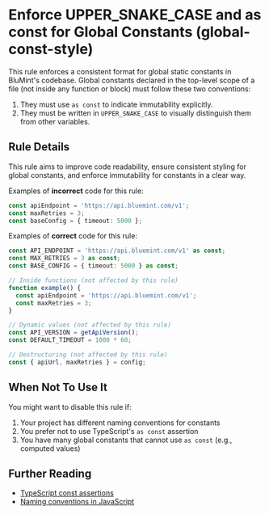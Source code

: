 # Enforce UPPER_SNAKE_CASE and as const for Global Constants (global-const-style)

This rule enforces a consistent format for global static constants in BluMint's codebase. Global constants declared in the top-level scope of a file (not inside any function or block) must follow these two conventions:

1. They must use `as const` to indicate immutability explicitly.
2. They must be written in `UPPER_SNAKE_CASE` to visually distinguish them from other variables.

## Rule Details

This rule aims to improve code readability, ensure consistent styling for global constants, and enforce immutability for constants in a clear way.

Examples of **incorrect** code for this rule:

```ts
const apiEndpoint = 'https://api.bluemint.com/v1';
const maxRetries = 3;
const baseConfig = { timeout: 5000 };
```

Examples of **correct** code for this rule:

```ts
const API_ENDPOINT = 'https://api.bluemint.com/v1' as const;
const MAX_RETRIES = 3 as const;
const BASE_CONFIG = { timeout: 5000 } as const;

// Inside functions (not affected by this rule)
function example() {
  const apiEndpoint = 'https://api.bluemint.com/v1';
  const maxRetries = 3;
}

// Dynamic values (not affected by this rule)
const API_VERSION = getApiVersion();
const DEFAULT_TIMEOUT = 1000 * 60;

// Destructuring (not affected by this rule)
const { apiUrl, maxRetries } = config;
```

## When Not To Use It

You might want to disable this rule if:

1. Your project has different naming conventions for constants
2. You prefer not to use TypeScript's `as const` assertion
3. You have many global constants that cannot use `as const` (e.g., computed values)

## Further Reading

- [TypeScript const assertions](https://www.typescriptlang.org/docs/handbook/release-notes/typescript-3-4.html#const-assertions)
- [Naming conventions in JavaScript](https://github.com/airbnb/javascript#naming-conventions)
